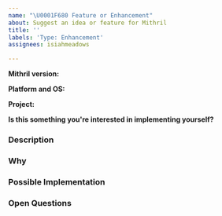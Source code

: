 ```yaml
---
name: "\U0001F680 Feature or Enhancement"
about: Suggest an idea or feature for Mithril
title: ''
labels: 'Type: Enhancement'
assignees: isiahmeadows

---
```


<!-- Provide a general summary of your suggestion in the "Title" above -->
<!--
Optional: Provide the exact version of Mithril you're experiencing issues with.
This could matter, even if it's really old like version 0.1.0. Do note that bugs
in older versions are commonly fixed in newer versions and that newer versions
are much more actively maintained than older versions, so it's unlikely we'll
add new features to older versions like 0.1.x.
-->
**Mithril version:**

<!--
Optional: Provide the name and version of both the platform (Chrome, Node, etc.)
and operating system you're running Mithril on. If it's multiple, feel free to
list multiple. This could matter, even if it's super ancient like IE 6 on
Windows XP.
-->
**Platform and OS:**

<!--
Optional: Provide a link to your project, if it happens to be open source or if
you created a repo somewhere that we can look into further. If it's multiple
projects, feel free to list them all.
-->
**Project:**

<!-- Required -->
**Is this something you're interested in implementing yourself?**

### Description
<!--
What exactly are you suggesting? Is it a particular missing feature? An odd
design choice you think could be improved? This doesn't need to be a concrete,
fully-fledged proposal, but it does need to be clear - it's hard to act on
suggestions that are too vague or generic.
-->

### Why
<!--
Why is this important to you? How would you use it? We need to know what
problems it would solve in the real world and what benefits it would bring, for
both you and other potential users, so we know how we should prioritize it and
so we can see if a better solution might exist.
-->

### Possible Implementation
<!--
Optional: How might this be implemented? This is optional, but it helps us put
the size and cost of the feature into perspective. Simpler features to implement
can often be justified by just being helpful, but big, complex features could
require a massive benefit to pay for their size, scale, and complexity.

(This is why the discussion on a context API similar to React's got so
contentious - it's right on that line where it could go either way on the
cost/benefit ratio for us.)
-->

### Open Questions
<!--
Optional: What things still need discussed? If there are certain details you
aren't sure about, this could help inform discussion. Open questions like these
are precisely what shaped our sync vs async redraw API to be what they are for
v2.
-->
